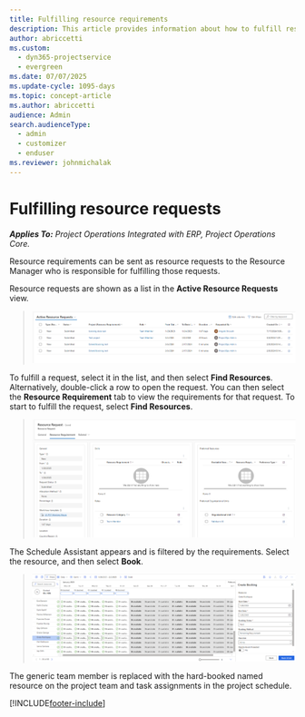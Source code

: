 ```yaml
---
title: Fulfilling resource requirements
description: This article provides information about how to fulfill resource requirements.
author: abriccetti
ms.custom: 
  - dyn365-projectservice
  - evergreen
ms.date: 07/07/2025
ms.update-cycle: 1095-days
ms.topic: concept-article
ms.author: abriccetti
audience: Admin
search.audienceType: 
  - admin
  - customizer
  - enduser
ms.reviewer: johnmichalak
---
```


# Fulfilling resource requests

_**Applies To:** Project Operations Integrated with ERP, Project Operations Core._

Resource requirements can be sent as resource requests to the Resource Manager who is responsible for fulfilling those requests.

Resource requests are shown as a list in the **Active Resource Requests** view.

> ![List of resource requests.](media/active-resource-requests.png)

To fulfill a request, select it in the list, and then select **Find Resources**. Alternatively, double-click a row to open the request. You can then select the **Resource Requirement** tab to view the requirements for that request. To start to fulfill the request, select **Find Resources**.

> ![Resource request details.](media/requirement-in-request.png)

The Schedule Assistant appears and is filtered by the requirements. Select the resource, and then select **Book**.

> ![Resource selected.](media/book-request.png)

The generic team member is replaced with the hard-booked named resource on the project team and task assignments in the project schedule.


[!INCLUDE[footer-include](../includes/footer-banner.md)]
